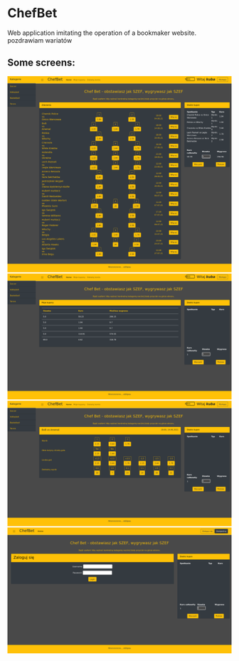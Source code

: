 # ChefBet

Web application imitating the operation of a bookmaker website. pozdrawiam wariatów

## Some screens:
![1](2.png)
![2](1.png)
![3](3.png)
![4](5.png)
